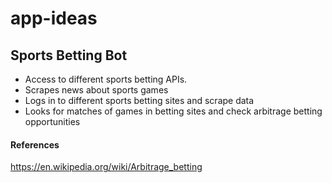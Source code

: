 # app-ideas

## Sports Betting Bot

- Access to different sports betting APIs.
- Scrapes news about sports games
- Logs in to different sports betting sites and scrape data
- Looks for matches of games in betting sites and check arbitrage betting opportunities

#### References

https://en.wikipedia.org/wiki/Arbitrage_betting
